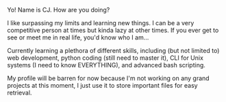 Yo! Name is CJ. How are you doing? 

I like surpassing my limits and learning new things. I can be a very competitive person at times but kinda lazy at other times. If you ever get to see or meet me in real life, you'd know who I am... 

Currently learning a plethora of different skills, including (but not limited to) web development, python coding (still need to master it), CLI for Unix systems (I need to know EVERYTHING), and advanced bash scripting.

My profile will be barren for now because I'm not working on any grand projects at this moment, I just use it to store important files for easy retrieval.
